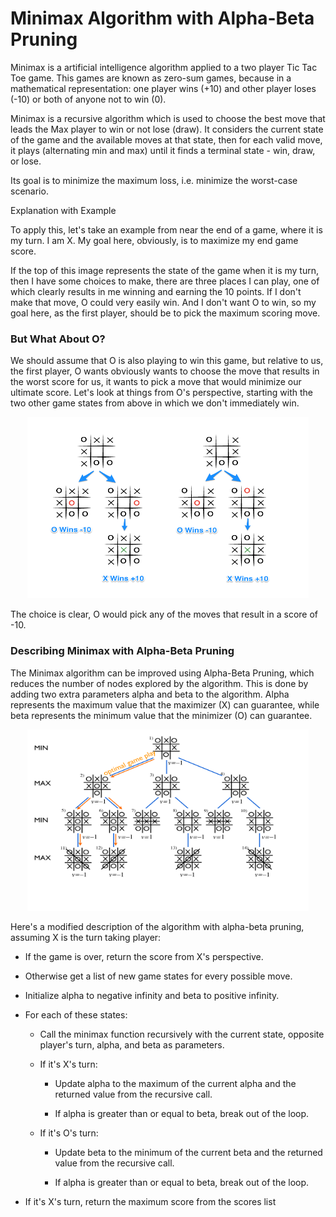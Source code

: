  

# Minimax Algorithm with Alpha-Beta Pruning

Minimax is a artificial intelligence algorithm applied to a two player Tic Tac Toe game. This games are known as zero-sum games, because in a mathematical representation: one player wins (+10) and other player loses (-10) or both of anyone not to win (0).

Minimax is a recursive algorithm which is used to choose the best move that leads the Max player to win or not lose (draw). It considers the current state of the game and the available moves at that state, then for each valid move, it plays (alternating min and max) until it finds a terminal state - win, draw, or lose.

Its goal is to minimize the maximum loss, i.e. minimize the worst-case scenario.

Explanation with Example

To apply this, let's take an example from near the end of a game, where it is my turn. I am X. My goal here, obviously, is to maximize my end game score.

If the top of this image represents the state of the game when it is my turn, then I have some choices to make, there are three places I can play, one of which clearly results in me winning and earning the 10 points. If I don't make that move, O could very easily win. And I don't want O to win, so my goal here, as the first player, should be to pick the maximum scoring move.

### But What About O?

We should assume that O is also playing to win this game, but relative to us, the first player, O wants obviously wants to choose the move that results in the worst score for us, it wants to pick a move that would minimize our ultimate score. Let's look at things from O's perspective, starting with the two other game states from above in which we don't immediately win.

<p align="center"><img src="../Images/Minimax_2.png" width="450" height="290" /></p>

The choice is clear, O would pick any of the moves that result in a score of -10.

### Describing Minimax with Alpha-Beta Pruning

The Minimax algorithm can be improved using Alpha-Beta Pruning, which reduces the number of nodes explored by the algorithm. This is done by adding two extra parameters alpha and beta to the algorithm. Alpha represents the maximum value that the maximizer (X) can guarantee, while beta represents the minimum value that the minimizer (O) can guarantee.

<p align="center"><img src="../Images/minmax.png" width="450" height="290" /></p>

Here's a modified description of the algorithm with alpha-beta pruning, assuming X is the turn taking player:

- If the game is over, return the score from X's perspective.

- Otherwise get a list of new game states for every possible move.

- Initialize alpha to negative infinity and beta to positive infinity.

- For each of these states:

    - Call the minimax function recursively with the current state, opposite player's turn, alpha, and beta as parameters.

    - If it's X's turn:

        - Update alpha to the maximum of the current alpha and the returned value from the recursive call.

        - If alpha is greater than or equal to beta, break out of the loop.

    - If it's O's turn:

        - Update beta to the minimum of the current beta and the returned value from the recursive call.

        - If alpha is greater than or equal to beta, break out of the loop.

- If it's X's turn, return the maximum score from the scores list
